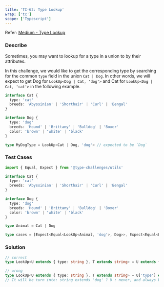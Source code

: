 ```yaml
---
title: 'TC-62: Type Lookup'
wrap: ['tc']
scope: ['Typescript']
---
```


Refer: [Medium - Type Lookup](https://github.com/type-challenges/type-challenges/blob/master/questions/62-medium-type-lookup/README.md)

### Describe

Sometimes, you may want to lookup for a type in a union to by their attributes.

In this challenge, we would like to get the corresponding type by searching for the common `type` field in the union `Cat | Dog`. In other words, we will expect to get Dog for `LookUp<Dog | Cat, 'dog'>` and Cat for `LookUp<Dog | Cat, 'cat'>` in the following example.

```typescript
interface Cat {
  type: 'cat'
  breeds: 'Abyssinian' | 'Shorthair' | 'Curl' | 'Bengal'
}

interface Dog {
  type: 'dog'
  breeds: 'Hound' | 'Brittany' | 'Bulldog' | 'Boxer'
  color: 'brown' | 'white' | 'black'
}

type MyDogType = LookUp<Cat | Dog, 'dog'> // expected to be `Dog`
```

### Test Cases

```typescript
import { Equal, Expect } from '@type-challenges/utils'

interface Cat {
  type: 'cat'
  breeds: 'Abyssinian' | 'Shorthair' | 'Curl' | 'Bengal'
}

interface Dog {
  type: 'dog'
  breeds: 'Hound' | 'Brittany' | 'Bulldog' | 'Boxer'
  color: 'brown' | 'white' | 'black'
}

type Animal = Cat | Dog

type cases = [Expect<Equal<LookUp<Animal, 'dog'>, Dog>>, Expect<Equal<LookUp<Animal, 'cat'>, Cat>>]
```

### Solution

```typescript
// correct
type LookUp<U extends { type: string }, T extends string> = U extends { type: T } ? U : never

// wrong
type LookUp<U extends { type: string }, T extends string> = U['type'] extends T ? U : never
// It will be turn into: string extends 'dog' ? U : never, and always be never.
```
